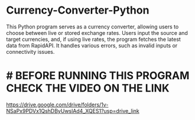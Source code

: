 # Currency-Converter-Python
This Python program serves as a currency converter, allowing users to choose between live or stored exchange rates. Users input the source and target currencies, and, if using live rates, the program fetches the latest data from RapidAPI. It handles various errors, such as invalid inputs or connectivity issues. 
# # BEFORE RUNNING THIS PROGRAM CHECK THE VIDEO ON THE LINK
https://drive.google.com/drive/folders/1v-NSaPx9PDVx1QshDByUwslAd4_XQES1?usp=drive_link
